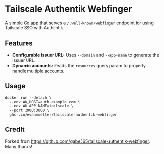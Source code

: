 # Tailscale Authentik Webfinger

A simple Go app that serves a `/.well-known/webfinger` endpoint for using Tailscale SSO with Authentik.

## Features
- **Configurable issuer URL:** Uses `--domain` and `--app-name` to generate the issuer URL.
- **Dynamic accounts:** Reads the `resources` query param to properly handle multiple accounts.

## Usage

```shell
docker run --detach \
  --env AK_HOST=auth.example.com \
  --env AK_APP_NAME=tailscale \
  --port 3000:3000 \
  ghcr.io/evanmoelter/tailscale-authentik-webfinger
```

## Credit

Forked from https://github.com/gabe565/tailscale-authentik-webfinger. Many thanks!
